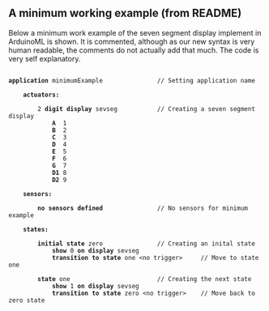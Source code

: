 ## A minimum working example (from README)

Below a minimum work example of the seven segment display implement in ArduinoML is shown. It is commented, although as our new syntax is very human readable, the comments do not actually add that much. The code is very self explanatory.


<pre>
<code>
<b>application</b> minimumExample               // Setting application name

    <b>actuators:</b>

        2 <b>digit display</b> sevseg           // Creating a seven segment display
            <b>A</b>  1
            <b>B</b>  2
            <b>C</b>  3
            <b>D</b>  4
            <b>E</b>  5
            <b>F</b>  6
            <b>G</b>  7
            <b>D1</b> 8
            <b>D2</b> 9

    <b>sensors:</b>

        <b>no sensors defined</b>               // No sensors for minimum example

    <b>states:</b>

        <b>initial state</b> zero               // Creating an inital state
            <b>show</b> 0 <b>on display</b> sevseg
            <b>transition to state</b> one &ltno trigger&gt     // Move to state one

        <b>state</b> one                        // Creating the next state
            <b>show</b> 1 <b>on display</b> sevseg
            <b>transition to state</b> zero &ltno trigger&gt    // Move back to zero state

</code>
</pre>